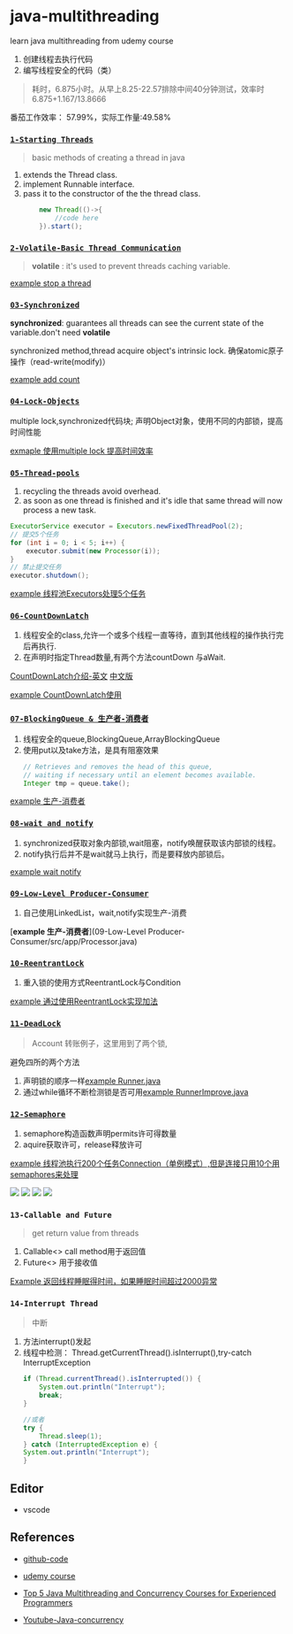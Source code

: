 # java-multithreading
learn java multithreading from udemy course 


1. 创建线程去执行代码
2. 编写线程安全的代码（类）


> 耗时，6.875小时。从早上8.25-22.57排除中间40分钟测试，效率时6.875+1.167/13.8666

番茄工作效率： 57.99%，实际工作量:49.58%


### [`1-Starting Threads`](./01-Starting-Threading)

> basic methods of creating a thread in java

1. extends the Thread class.
2. implement Runnable interface.
3. pass it to the constructor of the the thread class.
    ```java
        new Thread(()->{
            //code here
        }).start();
    ```


### [`2-Volatile-Basic Thread Communication`](./02-Basic-Thread-Communication)

> **volatile** : it's used to prevent threads caching variable.

[example stop a thread](./02-Basic-Thread-Communication/src/app/VolatileKeyWord.java)




### [`03-Synchronized`]()


**synchronized**: guarantees all threads can see the current state of the variable.don't need **volatile**

synchronized method,thread acquire object's intrinsic lock. 确保atomic原子操作（read-write(modify)）

[example add count](03-Synchronized/src/app/AppSynchronized.java)


### [`04-Lock-Objects`]()


multiple lock,synchronized代码块;
声明Object对象，使用不同的内部锁，提高时间性能

[exmaple 使用multiple lock 提高时间效率](04-Lock-Objects/src/app/Worker.java)



### [`05-Thread-pools`]()

1. recycling the threads avoid overhead.
2. as soon as one thread is finished and it's idle that same thread will now process a new task.

```java
ExecutorService executor = Executors.newFixedThreadPool(2);
// 提交5个任务
for (int i = 0; i < 5; i++) {
    executor.submit(new Processor(i));
}
// 禁止提交任务
executor.shutdown();
```

[example 线程池Executors处理5个任务](05-Thread-Pool/src/app/App.java)




### [`06-CountDownLatch`]()

1. 线程安全的class,允许一个或多个线程一直等待，直到其他线程的操作执行完后再执行.
2. 在声明时指定Thread数量,有两个方法countDown 与aWait.

[CountDownLatch介绍-英文](https://howtodoinjava.com/java/multi-threading/when-to-use-countdownlatch-java-concurrency-example-tutorial/)
[中文版](http://www.importnew.com/15731.html)


[example CountDownLatch使用](06-CountDownLatch/src/app/App.java)






### [`07-BlockingQueue & 生产者-消费者`]()

1. 线程安全的queue,BlockingQueue,ArrayBlockingQueue
2. 使用put以及take方法，是具有阻塞效果
    ```java
    // Retrieves and removes the head of this queue,
    // waiting if necessary until an element becomes available.
    Integer tmp = queue.take();
    ```

[example 生产-消费者](07-BlockingQueue/src/app/App.java)



### [`08-wait and notify`]()

1. synchronized获取对象内部锁,wait阻塞，notify唤醒获取该内部锁的线程。
2. notify执行后并不是wait就马上执行，而是要释放内部锁后。

[example wait notify](08-wait-and-notify/src/app/Processor.java)



### [`09-Low-Level Producer-Consumer`]()


1. 自己使用LinkedList，wait,notify实现生产-消费

[**example 生产-消费者**](09-Low-Level Producer-Consumer/src/app/Processor.java)



### [`10-ReentrantLock`]()

1. 重入锁的使用方式ReentrantLock与Condition

[example 通过使用ReentrantLock实现加法](10-ReentrantLock/src/app/Runner.java)




### [`11-DeadLock`]()

> Account 转账例子，这里用到了两个锁,


避免四所的两个方法

1. 声明锁的顺序一样[example Runner.java](11-DeadLock/src/app/Runner.java)
2. 通过while循环不断检测锁是否可用[example RunnerImprove.java](11-DeadLock/src/app/RunnerImprove.java)




### [`12-Semaphore`]()

1. semaphore构造函数声明permits许可得数量
2. aquire获取许可，release释放许可

[example 线程池执行200个任务Connection（单例模式）,但是连接只用10个用semaphores来处理](12-Semaphore/src/app/Connection.java)


![](imgs/semaphores-1.PNG)
![](imgs/semaphores-2.PNG)
![](imgs/semaphores-3.PNG)
![](imgs/semaphores-4.PNG)








### `13-Callable and Future`

> get return value from threads

1. Callable<> call method用于返回值
2. Future<> 用于接收值


[Example 返回线程睡眠得时间，如果睡眠时间超过2000异常](13-Callable-and-Future/src/app/App.java)





### `14-Interrupt Thread`

> 中断

1. 方法interrupt()发起
2. 线程中检测： Thread.getCurrentThread().isInterrupt(),try-catch InterruptException
    ```java
    if (Thread.currentThread().isInterrupted()) {
        System.out.println("Interrupt");
        break;
    }

    //或者
    try { 
        Thread.sleep(1); 
    } catch (InterruptedException e) {
    System.out.println("Interrupt");
    }           
    ```





## Editor

- vscode 


## References

- [github-code](https://github.com/Beerkay/JavaMultiThreading/tree/master/JavaMultiThreadingCodes/src)
- [udemy course](https://www.udemy.com/java-multithreading/learn/v4/t/lecture/107238?start=15)
- [Top 5 Java Multithreading and Concurrency Courses for Experienced Programmers](https://javarevisited.blogspot.com/2018/06/top-5-java-multithreading-and-concurrency-courses-experienced-programmers.html)

- [Youtube-Java-concurrency](https://www.youtube.com/playlist?list=PLhfHPmPYPPRk6yMrcbfafFGSbE2EPK_A6)